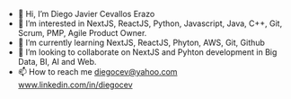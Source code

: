 - 👋 Hi, I’m Diego Javier Cevallos Erazo
- 👀 I’m interested in NextJS, ReactJS, Python, Javascript, Java, C++, Git, Scrum, PMP, Agile Product Owner.
- 🌱 I’m currently learning NextJS, ReactJS, Phyton, AWS, Git, Github
- 💞️ I’m looking to collaborate on NextJS and Pyhton development in Big Data, BI, AI and Web.
- 📫 How to reach me diegocev@yahoo.com www.linkedin.com/in/diegocev
<!---
diegocev/diegocev is a ✨ special ✨ repository because its `README.md` (this file) appears on your GitHub profile.
You can click the Preview link to take a look at your changes.
--->
